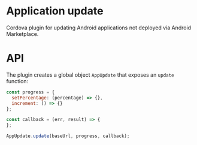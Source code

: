 # Application update

Cordova plugin for updating Android applications not deployed via Android Marketplace.

# API

The plugin creates a global object `AppUpdate` that exposes an `update` function:

```javascript
const progress = {
  setPercentage: (percentage) => {},
  increment: () => {}
};

const callback = (err, result) => {
};

AppUpdate.update(baseUrl, progress, callback);
```